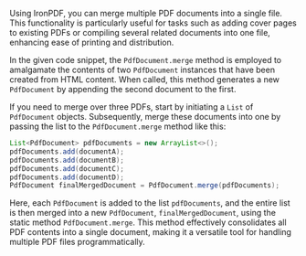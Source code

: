 Using IronPDF, you can merge multiple PDF documents into a single file. This functionality is particularly useful for tasks such as adding cover pages to existing PDFs or compiling several related documents into one file, enhancing ease of printing and distribution.

In the given code snippet, the `PdfDocument.merge` method is employed to amalgamate the contents of two `PdfDocument` instances that have been created from HTML content. When called, this method generates a new `PdfDocument` by appending the second document to the first.

If you need to merge over three PDFs, start by initiating a `List` of `PdfDocument` objects. Subsequently, merge these documents into one by passing the list to the `PdfDocument.merge` method like this:

```java
List<PdfDocument> pdfDocuments = new ArrayList<>();
pdfDocuments.add(documentA);
pdfDocuments.add(documentB);
pdfDocuments.add(documentC);
pdfDocuments.add(documentD);
PdfDocument finalMergedDocument = PdfDocument.merge(pdfDocuments);
```

Here, each `PdfDocument` is added to the list `pdfDocuments`, and the entire list is then merged into a new `PdfDocument`, `finalMergedDocument`, using the static method `PdfDocument.merge`. This method effectively consolidates all PDF contents into a single document, making it a versatile tool for handling multiple PDF files programmatically.